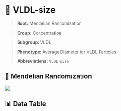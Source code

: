 # 🧪 VLDL-size

> **Root:** Mendelian Randomization

> **Group:** Concentration  

> **Subgroup:** VLDL

> **Phenotype:** Average Diameter for VLDL Particles  

> **Abbreviations:** `VLDL-size`

## 🧬 Mendelian Randomization  

<img src="/MR/Figures/Inverse/VLDLhengxiansize.png"/>


## 📊 Data Table


<CsvTableMRI src="/public/MR/Data/Inverse/VLDLhengxiansize.csv"/>
